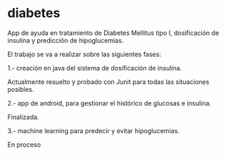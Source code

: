 # diabetes
App de ayuda en tratamiento de Diabetes Mellitus tipo I, dosificación de insulina y predicción de hipoglucemias.

El trabajo se va a realizar sobre las siguientes fases:

1.- creación en java del sistema de dosificación de insulina.

Actualmente resuelto y probado con Junit para todas las situaciones posibles. 


2.- app de android, para gestionar el histórico de glucosas e insulina.

Finalizada.

3.- machine learning para predecir y evitar hipoglucemias.

En proceso


